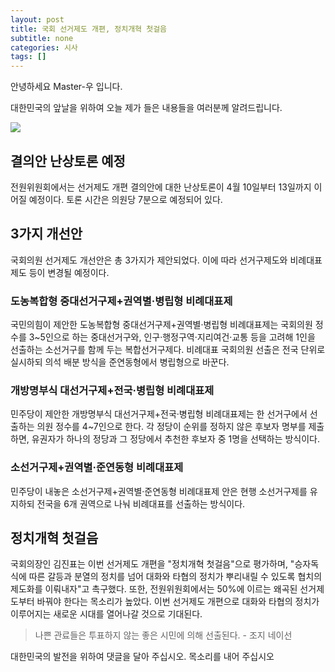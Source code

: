 ```yaml
---
layout: post
title: 국회 선거제도 개편, 정치개혁 첫걸음
subtitle: none
categories: 시사
tags: []
---
```


안녕하세요 Master-우 입니다.

대한민국의 앞날을 위하여 오늘 제가 들은 내용들을 여러분께 알려드립니다.




![](https://source.unsplash.com/800x450/?luxury)

##  결의안 난상토론 예정
전원위원회에서는 선거제도 개편 결의안에 대한 난상토론이 4월 10일부터 13일까지 이어질 예정이다. 토론 시간은 의원당 7분으로 예정되어 있다.
## 3가지 개선안
국회의원 선거제도 개선안은 총 3가지가 제안되었다. 이에 따라 선거구제도와 비례대표제도 등이 변경될 예정이다. 
### 도농복합형 중대선거구제+권역별·병립형 비례대표제
국민의힘이 제안한 도농복합형 중대선거구제+권역별·병립형 비례대표제는 국회의원 정수를 3~5인으로 하는 중대선거구와, 인구·행정구역·지리여건·교통 등을 고려해 1인을 선출하는 소선거구를 함께 두는 복합선거구제다. 비례대표 국회의원 선출은 전국 단위로 실시하되 의석 배분 방식을 준연동형에서 병립형으로 바꾼다.
### 개방명부식 대선거구제+전국·병립형 비례대표제
민주당이 제안한 개방명부식 대선거구제+전국·병립형 비례대표제는 한 선거구에서 선출하는 의원 정수를 4~7인으로 한다. 각 정당이 순위를 정하지 않은 후보자 명부를 제출하면, 유권자가 하나의 정당과 그 정당에서 추천한 후보자 중 1명을 선택하는 방식이다.
### 소선거구제+권역별·준연동형 비례대표제
민주당이 내놓은 소선거구제+권역별·준연동형 비례대표제 안은 현행 소선거구제를 유지하되 전국을 6개 권역으로 나눠 비례대표를 선출하는 방식이다.
## 정치개혁 첫걸음
국회의장인 김진표는 이번 선거제도 개편을 "정치개혁 첫걸음"으로 평가하며, "승자독식에 따른 갈등과 분열의 정치를 넘어 대화와 타협의 정치가 뿌리내릴 수 있도록 협치의 제도화를 이뤄내자"고 촉구했다. 또한, 전원위원회에서는 50%에 이르는 왜곡된 선거제도부터 바꿔야 한다는 목소리가 높았다. 이번 선거제도 개편으로 대화와 타협의 정치가 이루어지는 새로운 시대를 열어나갈 것으로 기대된다.





> 나쁜 관료들은 투표하지 않는 좋은 시민에 의해 선출된다. - 조지 네이선

대한민국의 발전을 위하여 댓글을 달아 주십시오. 목소리를 내어 주십시오
